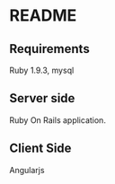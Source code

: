 README
======

Requirements
------------

Ruby 1.9.3, mysql

Server side
-----------

Ruby On Rails application.

Client Side
-----------

Angularjs